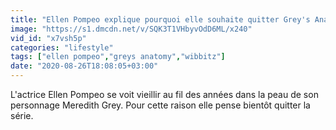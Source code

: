 ```yaml
---
title: "Ellen Pompeo explique pourquoi elle souhaite quitter Grey's Anatomy"
image: "https://s1.dmcdn.net/v/SQK3T1VHbyvOdD6ML/x240"
vid_id: "x7vsh5p"
categories: "lifestyle"
tags: ["ellen pompeo","greys anatomy","wibbitz"]
date: "2020-08-26T18:08:05+03:00"
---
```

L'actrice Ellen Pompeo se voit vieillir au fil des années dans la peau de son personnage Meredith Grey. Pour cette raison elle pense bientôt quitter la série.
